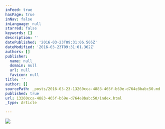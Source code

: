 ```yaml
---
inFeed: true
hasPage: true
inNav: false
inLanguage: null
starred: false
keywords: []
description: ''
datePublished: '2016-03-23T09:31:06.505Z'
dateModified: '2016-03-23T09:31:01.362Z'
authors: []
publisher:
  name: null
  domain: null
  url: null
  favicon: null
title: ''
author: []
sourcePath: _posts/2016-03-23-13260cca-4883-465f-b69e-d764e8babc50.md
published: true
url: 13260cca-4883-465f-b69e-d764e8babc50/index.html
_type: Article

---
```

![](https://the-grid-user-content.s3-us-west-2.amazonaws.com/f75f3f0f-b2cb-46c2-b6a6-555d188cab64.jpg)